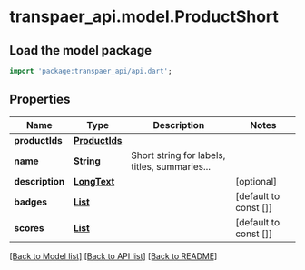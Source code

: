 # transpaer_api.model.ProductShort

## Load the model package
```dart
import 'package:transpaer_api/api.dart';
```

## Properties
Name | Type | Description | Notes
------------ | ------------- | ------------- | -------------
**productIds** | [**ProductIds**](ProductIds.md) |  | 
**name** | **String** | Short string for labels, titles, summaries... | 
**description** | [**LongText**](LongText.md) |  | [optional] 
**badges** | [**List<BadgeName>**](BadgeName.md) |  | [default to const []]
**scores** | [**List<Score>**](Score.md) |  | [default to const []]

[[Back to Model list]](../README.md#documentation-for-models) [[Back to API list]](../README.md#documentation-for-api-endpoints) [[Back to README]](../README.md)


